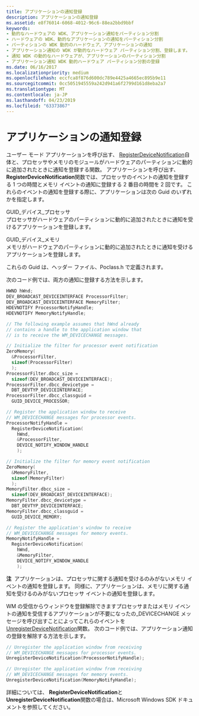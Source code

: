 ```yaml
---
title: アプリケーションの通知登録
description: アプリケーションの通知登録
ms.assetid: e8f76014-6068-4012-96c6-88ea2bbd9bbf
keywords:
- 動的なハードウェアの WDK、アプリケーション通知をパーティション分割
- ハードウェアの WDK、動的なアプリケーションの通知をパーティション分割
- パーティションの WDK 動的のハードウェア、アプリケーションの通知
- アプリケーション通知の WDK が動的なハードウェア パーティション分割、登録します。
- 通知 WDK の動的なハードウェアが、アプリケーションのパーティション分割
- アプリケーション通知 WDK 動的ハードウェア パーティション分割の登録
ms.date: 06/16/2017
ms.localizationpriority: medium
ms.openlocfilehash: eccfca8f876d600dc789e4425a4665ec895b9e11
ms.sourcegitcommit: 0cc5051945559a242d941a6f2799d161d8eba2a7
ms.translationtype: MT
ms.contentlocale: ja-JP
ms.lasthandoff: 04/23/2019
ms.locfileid: "63373867"
---
```

# <a name="registering-for-application-notification"></a>アプリケーションの通知登録


ユーザー モード アプリケーションを呼び出す、 [RegisterDeviceNotification](https://go.microsoft.com/fwlink/p/?linkid=97892)自体と、プロセッサやメモリのモジュールがハードウェアのパーティションに動的に追加されたときに通知を登録する関数。 アプリケーションを呼び出す、 **RegisterDeviceNotification**関数では、プロセッサのイベントの通知を登録する 1 つの時間とメモリ イベントの通知に登録する 2 番目の時間を 2 回です。 これらのイベントの通知を登録する際に、アプリケーションは次の Guid のいずれかを指定します。

<a href="" id="guid-device-processor"></a>GUID\_デバイス\_プロセッサ  
プロセッサがハードウェアのパーティションに動的に追加されたときに通知を受けるアプリケーションを登録します。

<a href="" id="guid-device-memory"></a>GUID\_デバイス\_メモリ  
メモリがハードウェアのパーティションに動的に追加されたときに通知を受けるアプリケーションを登録します。

これらの Guid は、ヘッダー ファイル、Poclass.h で定義されます。

次のコード例では、両方の通知に登録する方法を示します。

```cpp
HWND hWnd;
DEV_BROADCAST_DEVICEINTERFACE ProcessorFilter;
DEV_BROADCAST_DEVICEINTERFACE MemoryFilter;
HDEVNOTIFY ProcessorNotifyHandle;
HDEVNOTIFY MemoryNotifyHandle;

// The following example assumes that hWnd already
// contains a handle to the application window that
// is to receive the WM_DEVICECHANGE messages.

// Initialize the filter for processor event notification
ZeroMemory(
  &ProcessorFilter,
  sizeof(ProcessorFilter)
  );
ProcessorFilter.dbcc_size =
  sizeof(DEV_BROADCAST_DEVICEINTERFACE);
ProcessorFilter.dbcc_devicetype =
  DBT_DEVTYP_DEVICEINTERFACE;
ProcessorFilter.dbcc_classguid =
  GUID_DEVICE_PROCESSOR;

// Register the application window to receive
// WM_DEVICECHANGE messages for processor events.
ProcessorNotifyHandle =
  RegisterDeviceNotification(
    hWnd,
    &ProcessorFilter,
    DEVICE_NOTIFY_WINDOW_HANDLE
    );

// Initialize the filter for memory event notification
ZeroMemory(
  &MemoryFilter,
  sizeof(MemoryFilter)
  );
MemoryFilter.dbcc_size =
  sizeof(DEV_BROADCAST_DEVICEINTERFACE);
MemoryFilter.dbcc_devicetype =
  DBT_DEVTYP_DEVICEINTERFACE;
MemoryFilter.dbcc_classguid =
  GUID_DEVICE_MEMORY;

// Register the application's window to receive
// WM_DEVICECHANGE messages for memory events.
MemoryNotifyHandle =
  RegisterDeviceNotification(
    hWnd,
    &MemoryFilter,
    DEVICE_NOTIFY_WINDOW_HANDLE
    );
```

**注**  アプリケーションは、プロセッサに関する通知を受けるのみがないメモリ イベントの通知を登録します。 同様に、アプリケーションは、メモリに関する通知を受けるのみがないプロセッサ イベントの通知を登録します。

 

WM の受信からウィンドウを登録解除できますプロセッサまたはメモリ イベントの通知を受信するアプリケーションが不要になったの\_DEVICECHANGE メッセージを呼び出すことによってこれらのイベントを[UnregisterDeviceNotification](https://go.microsoft.com/fwlink/p/?linkid=97893)関数。 次のコード例では、アプリケーション通知の登録を解除する方法を示します。

```cpp
// Unregister the application window from receiving
// WM_DEVICECHANGE messages for processor events.
UnregisterDeviceNotification(ProcessorNotifyHandle);

// Unregister the application window from receiving
// WM_DEVICECHANGE messages for memory events.
UnregisterDeviceNotification(MemoryNotifyHandle);
```

詳細については、 **RegisterDeviceNotification**と**UnregisterDeviceNotification**関数の場合は、Microsoft Windows SDK ドキュメントを参照してください。

 

 




